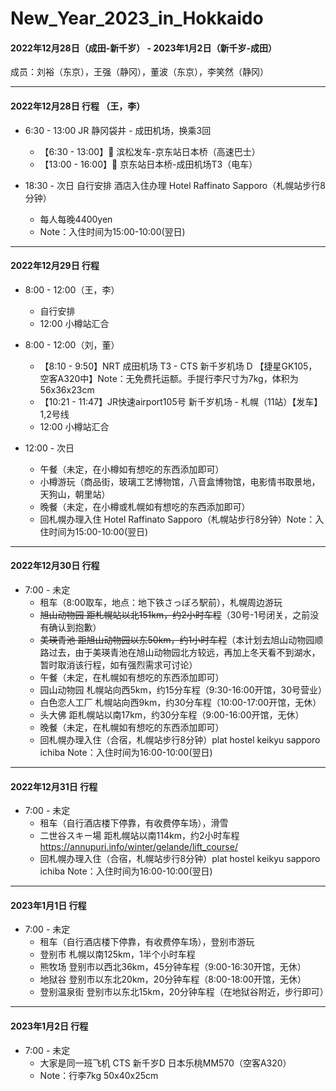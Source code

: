 # New_Year_2023_in_Hokkaido

#### 2022年12月28日（成田-新千岁） -  2023年1月2日（新千岁-成田）
成员：刘裕（东京），王强（静冈），董波（东京），李笑然（静冈）

--- 
#### 2022年12月28日 行程 （王，李）

* 6:30 - 13:00
    JR 静冈袋井 - 成田机场，换乘3回
    * 【6:30 - 13:00】🚌 滨松发车-京东站日本桥（高速巴士）
    * 【13:00 - 16:00】🚋 京东站日本桥-成田机场T3（电车）

* 18:30 - 次日
    自行安排
    酒店入住办理 Hotel Raffinato Sapporo（札幌站步行8分钟）
    * 每人每晚4400yen
    * Note：入住时间为15:00-10:00(翌日)
---
#### 2022年12月29日 行程 

* 8:00 - 12:00（王，李）
    * 自行安排
    * 12:00 小樽站汇合
 
* 8:00 - 12:00（刘，董）
    * 【8:10 - 9:50】NRT 成田机场 T3 - CTS 新千岁机场 D 【捷星GK105，空客A320中】Note：无免费托运额。手提行李尺寸为7kg，体积为56x36x23cm
    * 【10:21 - 11:47】JR快速airport105号 新千岁机场 - 札幌（11站）【发车】1,2号线
    * 12:00 小樽站汇合

* 12:00 - 次日
    * 午餐（未定，在小樽如有想吃的东西添加即可） 
    * 小樽游玩（商品街，玻璃工艺博物馆，八音盒博物馆，电影情书取景地，天狗山，朝里站）
    * 晚餐（未定，在小樽或札幌如有想吃的东西添加即可）
    * 回札幌办理入住 Hotel Raffinato Sapporo（札幌站步行8分钟）Note：入住时间为15:00-10:00(翌日)
  
--- 
#### 2022年12月30日 行程
* 7:00 - 未定
    * 租车（8:00取车，地点：地下铁さっぽろ駅前），札幌周边游玩
    * ~~旭山动物园 距札幌站以北151km，约2小时车程~~（30号-1号闭关，之前没有确认到抱歉）
    * ~~美瑛青池 距旭山动物园以东50km，约1小时车程~~（本计划去旭山动物园顺路过去，由于美瑛青池在旭山动物园北方较远，再加上冬天看不到湖水，暂时取消该行程，如有强烈需求可讨论）
    * 午餐（未定，在札幌如有想吃的东西添加即可） 
    * 园山动物园 札幌站向西5km，约15分车程（9:30-16:00开馆，30号营业）
    * 白色恋人工厂 札幌站向西9km，约30分车程（10:00-17:00开馆，无休）
    * 头大佛 距札幌站以南17km，约30分车程（9:00-16:00开馆，无休）
    * 晚餐（未定，在札幌如有想吃的东西添加即可）
    * 回札幌办理入住（合宿，札幌站步行8分钟）plat hostel keikyu sapporo ichiba Note：入住时间为16:00-10:00(翌日)  
--- 
#### 2022年12月31日 行程
* 7:00 - 未定
    * 租车（自行酒店楼下停靠，有收费停车场），滑雪
    * 二世谷スキー場 距札幌站以南114km，约2小时车程 https://annupuri.info/winter/gelande/lift_course/
    * 回札幌办理入住（合宿，札幌站步行8分钟）plat hostel keikyu sapporo ichiba Note：入住时间为16:00-10:00(翌日)  
--- 
#### 2023年1月1日 行程
* 7:00 - 未定
    * 租车（自行酒店楼下停靠，有收费停车场），登别市游玩
    * 登别市 札幌以南125km，1半个小时车程
    * 熊牧场 登别市以西北36km，45分钟车程（9:00-16:30开馆，无休）
    * 地狱谷 登别市以东北20km，20分钟车程（8:00-18:00开馆，无休）
    * 登别温泉街 登别市以东北15km，20分钟车程（在地狱谷附近，步行即可）
--- 
#### 2023年1月2日 行程
* 7:00 - 未定
    * 大家是同一班飞机 CTS 新千岁D 日本乐桃MM570（空客A320）
    * Note：行李7kg 50x40x25cm 
